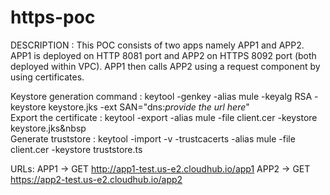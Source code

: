 # https-poc


DESCRIPTION : This POC consists of two apps namely APP1 and APP2. APP1 is deployed on HTTP 8081 port and APP2 on HTTPS 8092 port (both deployed within VPC). APP1 then calls APP2 using a request component by using certificates.


Keystore generation command : 
keytool -genkey -alias mule -keyalg RSA -keystore keystore.jks -ext SAN="dns:*provide the url here*"\
Export the certificate : keytool -export -alias mule -file client.cer -keystore keystore.jks&nbsp\
Generate truststore : keytool -import -v -trustcacerts -alias mule -file client.cer -keystore truststore.ts
  
URLs: APP1 -> GET http://app1-test.us-e2.cloudhub.io/app1
      APP2 -> GET https://app2-test.us-e2.cloudhub.io/app2
  
